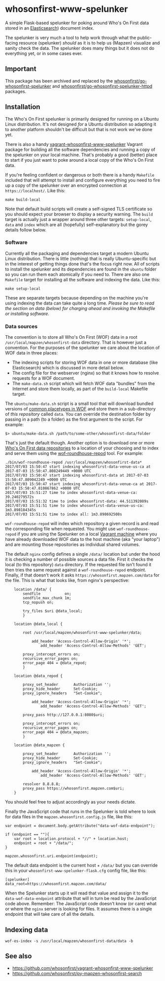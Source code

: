 # whosonfirst-www-spelunker

A simple Flask-based spelunker for poking around Who's On First data stored in an [Elasticsearch](https://github.com/mapzen/py-mapzen-whosonfirst-search)) document index.

The spelunker is very much a tool to help work through what the public-facing resource (spelunker) _should_ as it is to help us (Mapzen) visualize and sanity check the
data. The spelunker does many things but it does not do everything yet, or in some cases ever.

## Important

This package has been archived and replaced by the [whosonfirst/go-whosonfirst-spelunker](https://github.com/whosonfirst/go-whosonfirst-spelunker) and [whosonfirst/go-whosonfirst-spelunker-httpd](https://github.com/whosonfirst/go-whosonfirst-spelunker-httpd) packages. 

## Installation

The Who's On First spelunker is primarily designed for running on a Ubuntu Linux distribution. It's not designed _for_ a Ubuntu distribution so adapting it to another platform shouldn't be difficult but that is not work we've done yet.

There is also a handy [vagrant-whosonfirst-www-spelunker](https://github.com/whosonfirst/vagrant-whosonfirst-www-spelunker) Vagrant package for building all the software dependencies and running a copy of the spelunker on your local machine. That's probably a good (better) place to start if you just want to poke around a local copy of the Who's On First data.

If you're feeling confident or dangerous or both there is a handy `Makefile` included that will attempt to install and configure everything you need to fire up a copy of the spelunker over an encrypted connection at `https://localhost/`. Like this:

```
make build-local
```

Note that default build scripts will create a self-signed TLS certificate so you should expect your browser to display a security warning. The `build` target is actually just a wrapper around three other targets: `setup-local`, `data` and `index` which are all (hopefully) self-explanatory but the gorey details follow below.

### Software

Currently all the packaging and dependencies target a modern Ubuntu Linux distribution. There is little (nothing) that is really Ubuntu-specific but in the interest of getting things done that's the focus right now. All of scripts to install the spelunker and its dependencies are found in the `ubuntu` folder so you can run them each atomically if you need to. There are also one `Makefile` target for installing all the software and indexing the data. Like this:

```
make setup-local
```

These are separate targets because depending on the machine you're using indexing the data can take quite a long time. _Please be sure to read the section on data (below) for charging ahead and invoking the Makefile or installing software._

### Data sources

The convention is to store all Who's On First (WOF) data in a root `/usr/local/mapzen/whosonfirst-data` directory. That is however just a convention. For the purposes of the spelunker we care about the location of WOF data in three places:

* The indexing scripts for storing WOF data in one or more database (like Elasticsearch) which is discussed in more detail below.
* The config file for the webserver (nginx) so that it knows how to resolve requests for a WOF document.
* The `make-data.sh` script which will fetch WOF data "bundles" from the Internet and store them locally, as part of the `build-local` Makefile target.

The `ubuntu/make-data.sh` script is a small tool that will download bundled versions of [common placetypes in WOF]() and store them in a sub-directory of _this repository_ called `data`. You can override the destination folder by passing in a path (to a folder) as the first argument to the script. For example:

```
$> ubuntu/make-data.sh /path/to/some-other/whosonfirst-data/folder
```

That's just the default though. Another option is to download one or more [Who's On First data repositories](https://github.com/whosonfirst-data) to a location of your choosing and to index and serve them using the [wof-roundhouse-repod]() tool. For example:

```
./bin/wof-roundhouse-repod /usr/local/mapzen/whosonfirst-data*
2017/07/03 15:50:47 start indexing whosonfirst-data-venue-us-ca at 2017-07-03 15:50:47.808249449 +0000 UTC
2017/07/03 15:50:47 start indexing whosonfirst-data at 2017-07-03 15:50:47.809042249 +0000 UTC
2017/07/03 15:50:47 start indexing whosonfirst-data-venue-ca at 2017-07-03 15:50:47.810867862 +0000 UTC
2017/07/03 15:51:27 time to index whosonfirst-data-venue-ca: 39.240279572s
2017/07/03 15:51:32 time to index whosonfirst-data: 44.511392089s
2017/07/03 15:51:51 time to index whosonfirst-data-venue-us-ca: 1m3.898184345s
2017/07/03 15:51:51 time to index all: 1m3.898692508s
```

`wof-roundhouse-repod` will index which repository a given record is and read the corresponding file when requested. You might use `wof-roundhouse-repod` if you are using the Spelunker on a local [Vagrant machine]() where you have already downloaded WOF data to the host machine (aka "your laptop") and are mounting those repositories as individual shared volumes.

The default `nginx` config defines a single `/data/` location but under the hood it is checking a number of possible sources a data file. First it checks the local (to this repository) `data` directory. If the requested file isn't found it then tries the same request against a `wof-roundhouse-repod` endpoint. Finally, if that doesn't work it asks `https://whosonfirst.mapzen.com/data` for the file. This is what that looks like, from nginx's perspective:


```
	location /data/ {
		sendfile           on;
		sendfile_max_chunk 1m;
		tcp_nopush on;

		try_files $uri @data_local;
        }

	location @data_local {

		root /usr/local/mapzen/whosonfirst-www-spelunker/data;

	    	add_header 'Access-Control-Allow-Origin' '*';
            	add_header 'Access-Control-Allow-Methods' 'GET';

		proxy_intercept_errors on;
		recursive_error_pages on;
		error_page 404 = @data_repod;
        }

	location @data_repod {

		proxy_set_header       Authorization '';
		proxy_hide_header      Set-Cookie;
		proxy_ignore_headers   "Set-Cookie";

	    	add_header 'Access-Control-Allow-Origin' '*';
            	add_header 'Access-Control-Allow-Methods' 'GET';

		proxy_pass http://127.0.0.1:8080$uri;

		proxy_intercept_errors on;
		recursive_error_pages on;
		error_page 404 = @data_mapzen;
        }

	location @data_mapzen {

		proxy_set_header       Authorization '';
		proxy_hide_header      Set-Cookie;
		proxy_ignore_headers   "Set-Cookie";

	    	add_header 'Access-Control-Allow-Origin' '*';
            	add_header 'Access-Control-Allow-Methods' 'GET';

		resolver 8.8.8.8;
		proxy_pass https://whosonfirst.mapzen.com$uri;
	}
```

You should feel free to adjust accordingly as your needs dictate.

Finally the JavaScript code that runs in the Spelunker is told where to look for data files in the `mapzen.whosonfirst.config.js` file, like this:


```
var endpoint = document.body.getAttribute("data-wof-data-endpoint");

if (endpoint == ""){
	var root = location.protocol + "//" + location.host;
	endpoint = root + "/data/";
}	

mapzen.whosonfirst.uri.endpoint(endpoint);
```

The default data endpoint is the current host + `/data/` but you can override this in your `whosonfirst-www-spelunker-flask.cfg` config file, like this:

```
[spelunker]
data_root=https://whosonfirst.mapzen.com/data/
```

When the Spelunker starts up it will read that value and assign it to the `data-wof-data-endpoint` attribute that will in turn be read by the JavaScript code above. Remember: The JavaScript code doesn't know (or care) what or where the `nginx` server is looking for files. It assumes there is a single endpoint that will take care of all the details.

## Indexing data

```
wof-es-index -s /usr/local/mapzen/whosonfirst-data/data -b
```

## See also

* https://github.com/whosonfirst/vagrant-whosonfirst-www-spelunker
* https://github.com/whosonfirst/py-mapzen-whosonfirst-search
